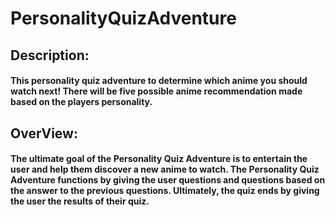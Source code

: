 # PersonalityQuizAdventure

## Description:

#### This personality quiz adventure to determine which anime you should watch next! There will be five possible anime recommendation made based on the players personality.

## OverView:
#### The ultimate goal of the Personality Quiz Adventure is to entertain the user and help them discover a new anime to watch. The Personality Quiz Adventure functions by giving the user questions and questions based on the answer to the previous questions. Ultimately, the quiz ends by giving the user the results of their quiz.

